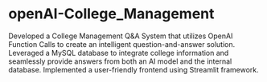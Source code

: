 # openAI-College_Management
Developed a College Management Q&amp;A System that utilizes OpenAI Function Calls to create an intelligent question-and-answer solution. Leveraged a MySQL database to integrate college information and seamlessly provide answers from both an AI model and the internal database. Implemented a user-friendly frontend using Streamlit framework.
